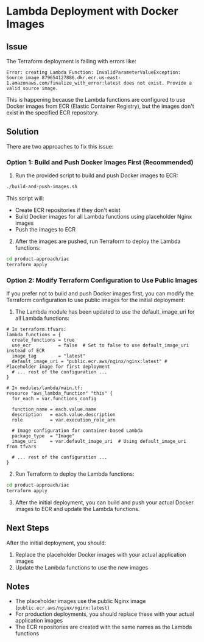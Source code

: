 # Lambda Deployment with Docker Images

## Issue

The Terraform deployment is failing with errors like:

```
Error: creating Lambda Function: InvalidParameterValueException: Source image 879654127886.dkr.ecr.us-east-1.amazonaws.com/finalize_with_error:latest does not exist. Provide a valid source image.
```

This is happening because the Lambda functions are configured to use Docker images from ECR (Elastic Container Registry), but the images don't exist in the specified ECR repository.

## Solution

There are two approaches to fix this issue:

### Option 1: Build and Push Docker Images First (Recommended)

1. Run the provided script to build and push Docker images to ECR:

```bash
./build-and-push-images.sh
```

This script will:
- Create ECR repositories if they don't exist
- Build Docker images for all Lambda functions using placeholder Nginx images
- Push the images to ECR

2. After the images are pushed, run Terraform to deploy the Lambda functions:

```bash
cd product-approach/iac
terraform apply
```

### Option 2: Modify Terraform Configuration to Use Public Images

If you prefer not to build and push Docker images first, you can modify the Terraform configuration to use public images for the initial deployment:

1. The Lambda module has been updated to use the default_image_uri for all Lambda functions:

```hcl
# In terraform.tfvars:
lambda_functions = {
  create_functions = true
  use_ecr          = false  # Set to false to use default_image_uri instead of ECR
  image_tag        = "latest"
  default_image_uri = "public.ecr.aws/nginx/nginx:latest" # Placeholder image for first deployment
  # ... rest of the configuration ...
}

# In modules/lambda/main.tf:
resource "aws_lambda_function" "this" {
  for_each = var.functions_config

  function_name = each.value.name
  description   = each.value.description
  role          = var.execution_role_arn
  
  # Image configuration for container-based Lambda
  package_type  = "Image"
  image_uri     = var.default_image_uri  # Using default_image_uri from tfvars
  
  # ... rest of the configuration ...
}
```

2. Run Terraform to deploy the Lambda functions:

```bash
cd product-approach/iac
terraform apply
```

3. After the initial deployment, you can build and push your actual Docker images to ECR and update the Lambda functions.

## Next Steps

After the initial deployment, you should:

1. Replace the placeholder Docker images with your actual application images
2. Update the Lambda functions to use the new images

## Notes

- The placeholder images use the public Nginx image (`public.ecr.aws/nginx/nginx:latest`)
- For production deployments, you should replace these with your actual application images
- The ECR repositories are created with the same names as the Lambda functions
